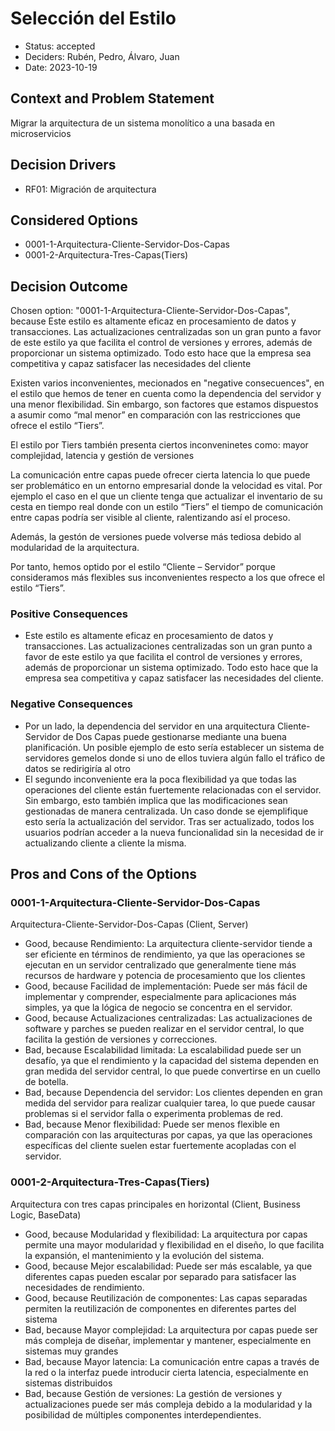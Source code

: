 # Selección del Estilo

* Status: accepted
* Deciders: Rubén, Pedro, Álvaro, Juan
* Date: 2023-10-19

## Context and Problem Statement

Migrar la arquitectura de un sistema monolítico a una basada en microservicios

## Decision Drivers

* RF01: Migración de arquitectura

## Considered Options

* 0001-1-Arquitectura-Cliente-Servidor-Dos-Capas
* 0001-2-Arquitectura-Tres-Capas(Tiers)

## Decision Outcome

Chosen option: "0001-1-Arquitectura-Cliente-Servidor-Dos-Capas", because Este estilo es altamente eficaz en procesamiento de datos y transacciones. Las actualizaciones centralizadas son un gran punto a favor de este estilo ya que facilita el
control de versiones y errores, además de proporcionar un sistema optimizado. Todo esto hace que la empresa sea competitiva y capaz satisfacer las necesidades del cliente

Existen varios inconvenientes, mecionados en "negative consecuences", en el estilo que hemos de tener en cuenta como la dependencia del servidor y una menor flexibilidad. Sin embargo, son factores que estamos dispuestos a asumir como “mal menor” en comparación con las restricciones que ofrece el estilo “Tiers”.

El estilo por Tiers también presenta ciertos inconveninetes como: mayor
complejidad, latencia y gestión de versiones

La comunicación entre capas puede ofrecer cierta latencia lo que puede ser problemático en un entorno empresarial donde la velocidad es vital. Por ejemplo el caso en el que un cliente tenga que actualizar el inventario de su cesta en tiempo real
donde con un estilo “Tiers” el tiempo de comunicación entre capas podría ser visible al cliente, ralentizando así el proceso.

Además, la gestón de versiones puede volverse más tediosa debido al modularidad de la arquitectura.

Por tanto, hemos optido por  el estilo “Cliente – Servidor” porque consideramos más flexibles sus
inconvenientes respecto a los que ofrece el estilo “Tiers”.

### Positive Consequences

* Este estilo es altamente eficaz en procesamiento de datos y transacciones. Las actualizaciones centralizadas son un gran punto a favor de este estilo ya que facilita el control de versiones y errores, además de proporcionar un sistema optimizado. Todo esto hace que la empresa sea competitiva y capaz satisfacer las necesidades del cliente.

### Negative Consequences

* Por un lado, la dependencia del servidor en una arquitectura Cliente-Servidor de Dos Capas puede gestionarse mediante una buena planificación. Un posible ejemplo de
esto sería establecer un sistema de servidores gemelos donde si uno de ellos tuviera algún fallo el tráfico de datos se redirigiría al otro
* El segundo inconveniente era la poca flexibilidad ya que todas las operaciones del cliente están fuertemente relacionadas con el servidor. Sin embargo, esto también
implica que las modificaciones sean gestionadas de manera centralizada. Un caso donde se ejemplifique esto sería la actualización del servidor. Tras ser actualizado, todos los usuarios podrían acceder a la nueva funcionalidad sin la necesidad de ir
actualizando cliente a cliente la misma.

## Pros and Cons of the Options

### 0001-1-Arquitectura-Cliente-Servidor-Dos-Capas

Arquitectura-Cliente-Servidor-Dos-Capas (Client, Server)

* Good, because Rendimiento: La arquitectura cliente-servidor tiende a ser eficiente en términos de rendimiento, ya que las operaciones se ejecutan en un servidor centralizado que generalmente tiene más recursos de hardware y potencia de procesamiento que los clientes
* Good, because Facilidad de implementación: Puede ser más fácil de implementar y comprender, especialmente para aplicaciones más simples, ya que la lógica de negocio se concentra en el servidor.
* Good, because Actualizaciones centralizadas: Las actualizaciones de software y parches se pueden realizar en el servidor central, lo que facilita la gestión de versiones y correcciones.
* Bad, because Escalabilidad limitada: La escalabilidad puede ser un desafío, ya que el rendimiento y la capacidad del sistema dependen en gran medida del servidor central, lo que puede convertirse en un cuello de botella.
* Bad, because Dependencia del servidor: Los clientes dependen en gran medida del servidor para realizar cualquier tarea, lo que puede causar problemas si el servidor falla o experimenta problemas de red.
* Bad, because Menor flexibilidad: Puede ser menos flexible en comparación con las arquitecturas por capas, ya que las operaciones específicas del cliente suelen estar fuertemente acopladas con el servidor.

### 0001-2-Arquitectura-Tres-Capas(Tiers)

Arquitectura con tres capas principales en horizontal (Client, Business Logic, BaseData)

* Good, because Modularidad y flexibilidad: La arquitectura por capas permite una mayor modularidad y flexibilidad en el diseño, lo que facilita la expansión, el mantenimiento y la evolución del sistema.
* Good, because Mejor escalabilidad: Puede ser más escalable, ya que diferentes capas pueden escalar por separado para satisfacer las necesidades de rendimiento.
* Good, because Reutilización de componentes: Las capas separadas permiten la reutilización de componentes en diferentes partes del sistema
* Bad, because Mayor complejidad: La arquitectura por capas puede ser más compleja de diseñar, implementar y mantener, especialmente en sistemas muy grandes
* Bad, because Mayor latencia: La comunicación entre capas a través de la red o la interfaz puede introducir cierta latencia, especialmente en sistemas distribuidos
* Bad, because Gestión de versiones: La gestión de versiones y actualizaciones puede ser más compleja debido a la modularidad y la posibilidad de múltiples componentes interdependientes.
